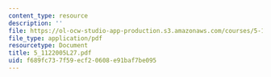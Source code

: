 ```yaml
---
content_type: resource
description: ''
file: https://ol-ocw-studio-app-production.s3.amazonaws.com/courses/5-112-principles-of-chemical-science-fall-2005/f689fc737f59ecf20608e91baf7be095_5_1122005L27.pdf
file_type: application/pdf
resourcetype: Document
title: 5_1122005L27.pdf
uid: f689fc73-7f59-ecf2-0608-e91baf7be095
---
```

